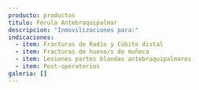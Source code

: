 ```yaml
---
producto: productos
titulo: Férula Antebraquipalmar
descripcion: "Inmovilizaciones para:"
indicaciones:
  - item: Fracturas de Radio y Cúbito distal
  - item: Fracturas de hueso/s de muñeca
  - item: Lesiones partes blandas antebraquipalmares
  - item: Post-operatorios
galeria: []
---
```

